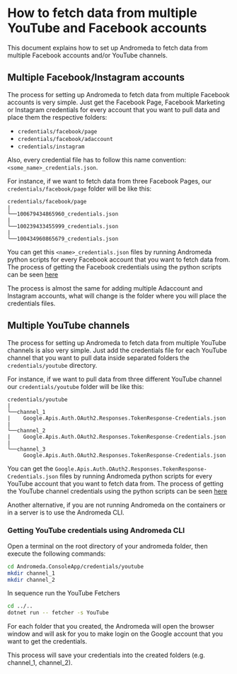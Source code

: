 # How to fetch data from multiple YouTube and Facebook accounts

This document explains how to set up Andromeda to fetch data from
multiple Facebook accounts and/or YouTube channels.

## Multiple Facebook/Instagram accounts

The process for setting up Andromeda to fetch data from multiple Facebook accounts is very simple. Just get the Facebook Page, Facebook Marketing or Instagram credentials for every account that you want to pull data and place them the respective folders:

- `credentials/facebook/page`
- `credentials/facebook/adaccount`
- `credentials/instagram`

Also, every credential file has to follow this name convention: `<some_name>_credentials.json`.

For instance, if we want to fetch data from three Facebook Pages, our `credentials/facebook/page` folder will be like this:

```
credentials/facebook/page
|
└──100679434865960_credentials.json
|
└──100239433455999_credentials.json
|
└──100434960865679_credentials.json
```

You can get this `<name>_credentials.json` files by running Andromeda python scripts for every Facebook account that you want to fetch data from. The process of getting the Facebook credentials using the python scripts can be seen [here](./run_credentials_script.md#Facebook/Instagram-Credentials)

The process is almost the same for adding multiple Adaccount and Instagram accounts, what will change is the folder where you will place the credentials files.

## Multiple YouTube channels

The process for setting up Andromeda to fetch data from multiple YouTube channels is also very simple. Just add the credentials file for each YouTube channel that you want to pull data inside separated folders the `credentials/youtube` directory.

For instance, if we want to pull data from three different YouTube channel our `credentials/youtube` folder will be like this:

```
credentials/youtube
|
└──channel_1
|    Google.Apis.Auth.OAuth2.Responses.TokenResponse-Credentials.json
|
└──channel_2
|    Google.Apis.Auth.OAuth2.Responses.TokenResponse-Credentials.json
|
└──channel_3
     Google.Apis.Auth.OAuth2.Responses.TokenResponse-Credentials.json
```

You can get the `Google.Apis.Auth.OAuth2.Responses.TokenResponse-Credentials.json` files by running Andromeda python scripts for every YouTube account that you want to fetch data from. The process of getting the YouTube channel credentials using the python scripts can be seen [here](./run_credentials_script.md#YouTube-Credentials)

Another alternative, if you are not running Andromeda on the containers or in a server is to use the Andromeda CLI.

### Getting YouTube credentials using Andromeda CLI

Open a terminal on the root directory of your andromeda folder, then execute the following commands:

```bash
cd Andromeda.ConsoleApp/credentials/youtube
mkdir channel_1
mkdir channel_2
```

In sequence run the YouTube Fetchers

```bash
cd ../..
dotnet run -- fetcher -s YouTube
```

For each folder that you created, the Andromeda will open the browser window and will ask for you to make login on the Google account that you want to get the credentials.

This process will save your credentials into the created folders (e.g. channel_1, channel_2).
